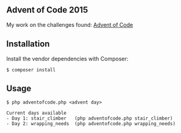 ## Advent of Code 2015

My work on the challenges found: [Advent of Code](http://adventofcode.com/)

## Installation

Install the vendor dependencies with Composer:

    $ composer install

## Usage

    $ php adventofcode.php <advent day>
    
    Current days available
    - Day 1: stair_climber   (php adventofcode.php stair_climber)
    - Day 2: wrapping_needs  (php adventofcode.php wrapping_needs)
   




    


